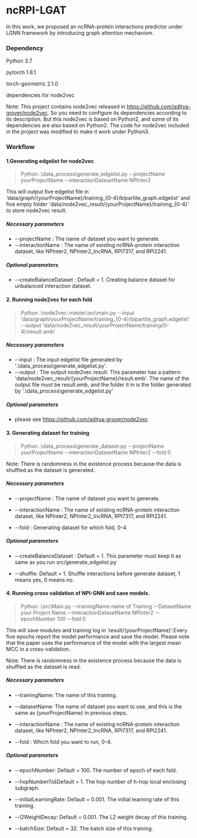 ﻿# ncRPI-LGAT

In this work, we proposed an  ncRNA-protein interactions predictor under LGNN framework by introducing graph attention mechanism.

### Dependency

Python 3.7

pytorch 1.8.1

torch-geometric 2.1.0

dependencies for node2vec

Note: This project contains node2vec released in https://github.com/aditya-grover/node2vec. So you need to configure its dependencies according to its description. But this node2vec is based on Python2, and some of its dependencies are also based on Python2. The code for node2vec included in the project was modified to make it work under Python3.

### Workflow

#### 1.Generating edgelist for node2vec

> Python .\data\_process\generate\_edgelist.py --projectName yourProjectName --interactionDatasetName NPInter2

This will output five edgelist file in 'data/graph/{yourProjectName}/training\_{0-4}/bipartite\_graph.edgelist' and five empty folder 'data/node2vec\_result/{yourProjectName}/training\_{0-4}' to store node2vec result.

##### Necessary parameters

*  --projectName : The name of dataset you want to generate.
*  --interactionName : The name of existing ncRNA-protein interaction dataset, like NPInter2, NPInter2\_lncRNA, RPI7317, and RPI2241.

##### Optional parameters

* --createBalanceDataset : Default = 1. Creating balance dataset for unbalanced interaction dataset.

#### 2. Running node2vec for each fold

> Python .\node2vec-master\src\main.py --input 'data/graph/yourProjectName/training\_{0-4}/bipartite\_graph.edgelist' --output 'data/node2vec\_result/yourProjectName/training{0-4}/result.emb'

##### Necessary parameters

*  --input : The input edgelist file generated by '.\data\_process\generate\_edgelist.py'.
*  --output : The output node2vec result. This parameter has a pattern: 'data/node2vec\_result/{yourProjectName}/result.emb'. The name of the output file must be result.emb, and the folder it in is the folder generated by '.\data_process\generate_edgelist.py'

##### Optional parameters

* please see https://github.com/aditya-grover/node2vec

#### 3. Generating dataset for training

> Python .\data\_process\generate\_dataset.py --projectName yourProjectName --interactionDatasetName NPInter2 --fold 0

Note: There is randomness in the existence process because the data is shuffled as the dataset is generated.

##### Necessary parameters

* --projectName : The name of dataset you want to generate.

* --interactionName : The name of existing ncRNA-protein interaction dataset, like NPInter2, NPInter2\_lncRNA, RPI7317, and RPI2241.

* --fold : Generating dataset for which fold, 0-4

##### Optional parameters

* --createBalanceDataset : Default = 1. This parameter must keep it as same as you run src/generate\_edgelist.py

* --shuffle: Default = 1. Shuffle interactions before generate dataset, 1 means yes, 0 means no.

#### 4. Running cross validation of NPI-GNN and save models.

> Python .\src\Main.py --trainingName name of Training --DatasetName your Project Name --interactionDatasetName NPInter2 --epochNumber 100 --fold 0

This will save modules and training log in 'result/{yourProjectName}'.Every five epochs report the model performance and save the model. Please note that the paper uses the performance of the model with the largest mean MCC in a cross-validation.

Note: There is randomness in the existence process because the data is shuffled as the dataset is read.


##### Necessary parameters

* --trainingName: The name of this training.

* --datasetName: The name of dataset you want to use, and this is the same as {yourProjectName} in previous steps.

* --interactionName : The name of existing ncRNA-protein interaction dataset, like NPInter2, NPInter2\_lncRNA, RPI7317, and RPI2241.

* --fold : Which fold you want to run, 0-4.

##### Optional parameters

* --epochNumber: Default = 100. The number of epoch of each fold.

* --hopNumberï¼šDefault = 1. The hop number of h-hop local enclosing subgraph.

* --initialLearningRate: Default = 0.001. The initial learning rate of this training.

* --l2WeightDecay: Default = 0.001. The L2 weight decay of this training.

* --batchSize: Default = 32. The batch size of this training.


